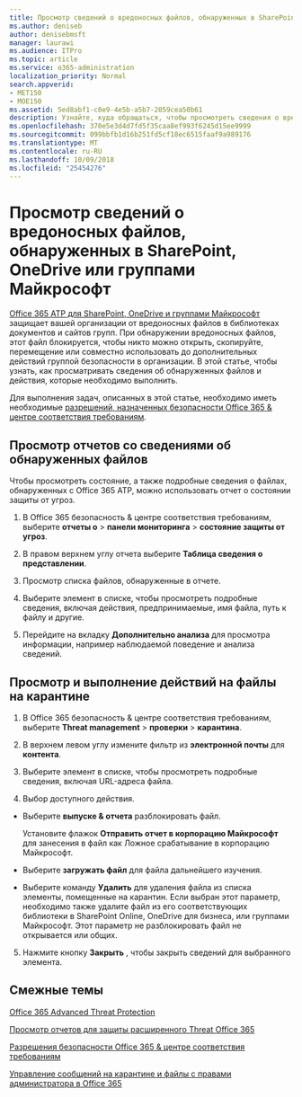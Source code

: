 ```yaml
---
title: Просмотр сведений о вредоносных файлов, обнаруженных в SharePoint, OneDrive или группами Майкрософт
ms.author: deniseb
author: denisebmsft
manager: laurawi
ms.audience: ITPro
ms.topic: article
ms.service: o365-administration
localization_priority: Normal
search.appverid:
- MET150
- MOE150
ms.assetid: 5ed8abf1-c0e9-4e5b-a5b7-2059cea50b61
description: Узнайте, куда обращаться, чтобы просмотреть сведения о вредоносных файлов, обнаруженных в SharePoint, OneDrive и группам, а также выполнять операции эти файлы.
ms.openlocfilehash: 370e5e3d4d7fd5f35caa8ef993f6245d15ee9999
ms.sourcegitcommit: 099bbfb1d16b251fd5cf18ec6515faaf9a989176
ms.translationtype: MT
ms.contentlocale: ru-RU
ms.lasthandoff: 10/09/2018
ms.locfileid: "25454276"
---
```

# <a name="view-information-about-malicious-files-detected-in-sharepoint-onedrive-or-microsoft-teams"></a>Просмотр сведений о вредоносных файлов, обнаруженных в SharePoint, OneDrive или группами Майкрософт

[Office 365 ATP для SharePoint, OneDrive и группами Майкрософт](atp-for-spo-odb-and-teams.md) защищает вашей организации от вредоносных файлов в библиотеках документов и сайтов групп. При обнаружении вредоносных файлов, этот файл блокируется, чтобы никто можно открыть, скопируйте, перемещение или совместно использовать до дополнительных действий группой безопасности в организации. В этой статье, чтобы узнать, как просматривать сведения об обнаруженных файлов и действия, которые необходимо выполнить. 

Для выполнения задач, описанных в этой статье, необходимо иметь необходимые [разрешений, назначенных безопасности Office 365 &amp; центре соответствия требованиям](permissions-in-the-security-and-compliance-center.md). 
  
## <a name="view-reports-with-information-about-detected-files"></a>Просмотр отчетов со сведениями об обнаруженных файлов

Чтобы просмотреть состояние, а также подробные сведения о файлах, обнаруженных с Office 365 ATP, можно использовать отчет о состоянии защиты от угроз.
  
1. В Office 365 безопасность &amp; центре соответствия требованиям, выберите **отчеты о** \> **панели мониторинга** \> **состояние защиты от угроз**.
    
2. В правом верхнем углу отчета выберите **Таблица сведения о представлении**.
    
3. Просмотр списка файлов, обнаруженные в отчете.
    
4. Выберите элемент в списке, чтобы просмотреть подробные сведения, включая действия, предпринимаемые, имя файла, путь к файлу и другие.
    
5. Перейдите на вкладку **Дополнительно анализа** для просмотра информации, например наблюдаемой поведение и анализа сведений. 
  
## <a name="view-and-take-action-on-files-in-quarantine"></a>Просмотр и выполнение действий на файлы на карантине

1. В Office 365 безопасность &amp; центре соответствия требованиям, выберите **Threat management** \> **проверки** \> **карантина**.
    
2. В верхнем левом углу измените фильтр из **электронной почты** для **контента**.
    
3. Выберите элемент в списке, чтобы просмотреть подробные сведения, включая URL-адреса файла.
    
4. Выбор доступного действия.
    
  - Выберите **выпуске &amp; отчета** разблокировать файл. 
    
    Установите флажок **Отправить отчет в корпорацию Майкрософт** для занесения в файл как Ложное срабатывание в корпорацию Майкрософт. 
    
  - Выберите **загружать файл** для файла дальнейшего изучения. 
    
  - Выберите команду **Удалить** для удаления файла из списка элементы, помещенные на карантин. Если выбран этот параметр, необходимо также удалите файл из его соответствующих библиотеки в SharePoint Online, OneDrive для бизнеса, или группами Майкрософт. Этот параметр не разблокировать файл не открывается или общих. 
    
5. Нажмите кнопку **Закрыть** , чтобы закрыть сведений для выбранного элемента. 
  
## <a name="related-topics"></a>Смежные темы

[Office 365 Advanced Threat Protection](office-365-atp.md)
  
[Просмотр отчетов для защиты расширенного Threat Office 365](view-reports-for-atp.md)
  
[Разрешения безопасности Office 365 &amp; центре соответствия требованиям](permissions-in-the-security-and-compliance-center.md)

[Управление сообщений на карантине и файлы с правами администратора в Office 365](manage-quarantined-messages-and-files.md)
  

